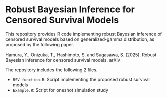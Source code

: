 # Robust Bayesian Inference for Censored Survival Models 
This repository provides R code implementing robust Bayesian inference of censored survival models based on generalized-gamma distribution, as proposed by the following paper.

Hamura, Y., Onizuka, T., Hashimoto, S. and Sugasawa, S. (2025). Robust Bayesian inference for censored survival models. arXiv

The repository includes the following 2 files.

- `RSV-function.R`: Script implementing the proposed robust survival models
- `Example.R`: Script for oneshot simulation study 
